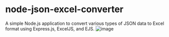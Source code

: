 # node-json-excel-converter
A simple Node.js application to convert various types of JSON data to Excel format using Express.js, ExcelJS, and EJS.
![image](https://github.com/user-attachments/assets/b320135f-690c-487d-b1cb-452f7c85d1f1)
